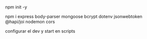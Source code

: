 npm init -y

npm i express body-parser mongoose bcrypt dotenv jsonwebtoken @hapi/joi nodemon cors

configurar el dev y start en scripts